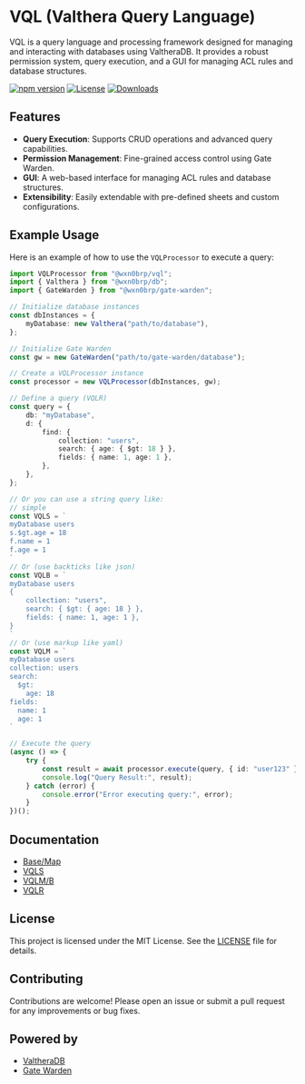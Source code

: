 # VQL (Valthera Query Language)

VQL is a query language and processing framework designed for managing and interacting with databases using ValtheraDB. It provides a robust permission system, query execution, and a GUI for managing ACL rules and database structures.

[![npm version](https://img.shields.io/npm/v/@wxn0brp/vql)](https://www.npmjs.com/package/@wxn0brp/vql)
[![License](https://img.shields.io/npm/l/@wxn0brp/vql)](./LICENSE)
[![Downloads](https://img.shields.io/npm/dm/@wxn0brp/vql)](https://www.npmjs.com/package/@wxn0brp/vql)

## Features

- **Query Execution**: Supports CRUD operations and advanced query capabilities.
- **Permission Management**: Fine-grained access control using Gate Warden.
- **GUI**: A web-based interface for managing ACL rules and database structures.
- **Extensibility**: Easily extendable with pre-defined sheets and custom configurations.

## Example Usage

Here is an example of how to use the `VQLProcessor` to execute a query:

```typescript
import VQLProcessor from "@wxn0brp/vql";
import { Valthera } from "@wxn0brp/db";
import { GateWarden } from "@wxn0brp/gate-warden";

// Initialize database instances
const dbInstances = {
    myDatabase: new Valthera("path/to/database"),
};

// Initialize Gate Warden
const gw = new GateWarden("path/to/gate-warden/database");

// Create a VQLProcessor instance
const processor = new VQLProcessor(dbInstances, gw);

// Define a query (VQLR)
const query = {
    db: "myDatabase",
    d: {
        find: {
            collection: "users",
            search: { age: { $gt: 18 } },
            fields: { name: 1, age: 1 },
        },
    },
};

// Or you can use a string query like:
// simple
const VQLS = `
myDatabase users
s.$gt.age = 18
f.name = 1
f.age = 1
`
// Or (use backticks like json)
const VQLB = `
myDatabase users
{
    collection: "users",
    search: { $gt: { age: 18 } },
    fields: { name: 1, age: 1 },
}
`
// Or (use markup like yaml)
const VQLM = `
myDatabase users
collection: users
search:
  $gt:
    age: 18
fields:
  name: 1
  age: 1
`

// Execute the query
(async () => {
    try {
        const result = await processor.execute(query, { id: "user123" });
        console.log("Query Result:", result);
    } catch (error) {
        console.error("Error executing query:", error);
    }
})();
```

## Documentation

- [Base/Map](./docs/lang/base.md)
- [VQLS](./docs/lang/VQLS.md)
- [VQLM/B](./docs/lang/VQLM.md)
- [VQLR](./docs/lang/VQLR.md)

## License

This project is licensed under the MIT License. See the [LICENSE](./LICENSE) file for details.

## Contributing

Contributions are welcome! Please open an issue or submit a pull request for any improvements or bug fixes.

## Powered by

- [ValtheraDB](https://github.com/wxn0brP/ValtheraDB)
- [Gate Warden](https://github.com/wxn0brP/gate-warden)
